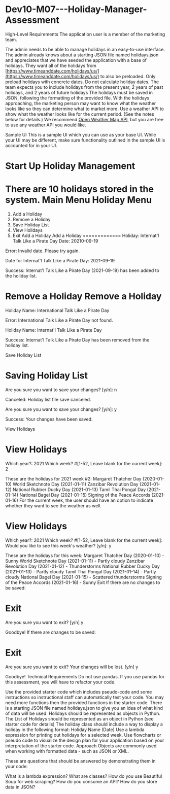 # Dev10-M07---Holiday-Manager-Assessment

High-Level Requirements
The application user is a member of the marketing team.

The admin needs to be able to manage holidays in an easy-to-use interface.
The admin already knows about a starting JSON file named holidays.json and appreciates that we have seeded the application with a base of holidays.
They want all of the holidays from [https://www.timeanddate.com/holidays/us/](https://www.timeanddate.com/holidays/us/) to also be preloaded. Only preload holidays with concrete dates. Do not calculate holiday dates. The team expects you to include holidays from the present year, 2 years of past holidays, and 2 years of future holidays
The holidays must be saved in JSON, following the formatting of the provided file.
With the holidays approaching, the marketing person may want to know what the weather looks like so they can determine what to market more. Use a weather API to show what the weather looks like for the current period. (See the notes below for details.) We recommend [Open Weather Map API](https://rapidapi.com/community/api/open-weather-map), but you are free to use any weather API you would like.

Sample UI
This is a sample UI which you can use as your base UI. While your UI may be different, make sure functionality outlined in the sample UI is accounted for in your UI.

Start Up
Holiday Management
===================
There are 10 holidays stored in the system.
Main Menu
Holiday Menu
================
1. Add a Holiday
2. Remove a Holiday
3. Save Holiday List
4. View Holidays
5. Exit
Add a Holiday
Add a Holiday
=============
Holiday: Internat'l Talk Like a Pirate Day
Date: 20210-09-19

Error:
Invalid date.  Please try again.

Date for Internat'l Talk Like a Pirate Day: 2021-09-19

Success:
Internat'l Talk Like a Pirate Day (2021-09-19) has been added to the holiday list.

Remove a Holiday
Remove a Holiday
================
Holiday Name: International Talk Like a Pirate Day

Error: 
International Talk Like a Pirate Day not found.

Holiday Name: Internat'l Talk Like a Pirate Day

Success:
Internat'l Talk Like a Pirate Day has been removed from the holiday list.

Save Holiday List

Saving Holiday List
====================
Are you sure you want to save your changes? [y/n]: n

Canceled:
Holiday list file save canceled.

Are you sure you want to save your changes? [y/n]: y

Success:
Your changes have been saved.

View Holidays

View Holidays
=================
Which year?: 2021
Which week? #[1-52, Leave blank for the current week]: 2

These are the holidays for 2021 week #2:
Margaret Thatcher Day (2020-01-10)
World Sketchnote Day (2021-01-11)
Zanzibar Revolution Day (2021-01-12)
National Rubber Ducky Day (2021-01-13)
Tamil Thai Pongal Day (2021-01-14)
National Bagel Day (2021-01-15)
Signing of the Peace Accords (2021-01-16)
For the current week, the user should have an option to indicate whether they want to see the weather as well.

View Holidays
=================
Which year?: 2021
Which week? #[1-52, Leave blank for the current week]: 
Would you like to see this week's weather? [y/n]: y

These are the holidays for this week:
Margaret Thatcher Day (2020-01-10) - Sunny
World Sketchnote Day (2021-01-11) - Partly cloudy
Zanzibar Revolution Day (2021-01-12) - Thunderstorms
National Rubber Ducky Day (2021-01-13) - Partly cloudy
Tamil Thai Pongal Day (2021-01-14) - Partly cloudy
National Bagel Day (2021-01-15) - Scattered thunderstorms
Signing of the Peace Accords (2021-01-16) - Sunny
Exit
If there are no changes to be saved:

Exit
=====
Are you sure you want to exit? [y/n] y

Goodbye!
If there are changes to be saved:

Exit
=====
Are you sure you want to exit? 
Your changes will be lost.
[y/n] y

Goodbye!
Technical Requirements
Do not use pandas. If you use pandas for this assessment, you will have to refactor your code.

Use the provided starter code which includes pseudo-code and some instructions so instructional staff can automatically test your code. You may need more functions then the provided functions in the starter code.
There is a starting JSON file named holidays.json to give you an idea of what kind of data will be used.
Holidays should be represented as objects in Python.
The List of Holidays should be represented as an object in Python (see starter code for details)
The holiday class should include a way to display a holiday in the following format:
Holiday Name (Date)
Use a lambda expression for printing out holidays for a selected week.
Use flowcharts or pseudo code to visualize the design plan for your application based on your interpretation of the starter code.
Approach
Objects are commonly used when working with formatted data - such as JSON or XML.

These are questions that should be answered by demonstrating them in your code:

What is a lambda expression?
What are classes?
How do you use Beautiful Soup for web scraping?
How do you consume an API?
How do you store data in JSON?
